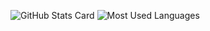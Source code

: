 ![GitHub Stats Card](https://github-readme-stats.vercel.app/api?username=ijimaso&show_icons=true&count_private=true)
![Most Used Languages](https://github-readme-stats.vercel.app/api/top-langs/?username=ijimaso)